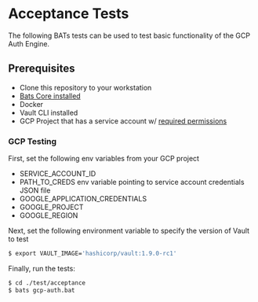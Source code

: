 # Acceptance Tests

The following BATs tests can be used to test basic functionality of the GCP Auth Engine.

## Prerequisites

* Clone this repository to your workstation
* [Bats Core installed](https://bats-core.readthedocs.io/en/stable/installation.html#homebrew)
* Docker
* Vault CLI installed
* GCP Project that has a service account w/ [required permissions](https://www.vaultproject.io/docs/auth/gcp#required-gcp-permissions)

### GCP Testing

First, set the following env variables from your GCP project 

* SERVICE_ACCOUNT_ID
* PATH_TO_CREDS env variable pointing to service account credentials JSON file
* GOOGLE_APPLICATION_CREDENTIALS
* GOOGLE_PROJECT
* GOOGLE_REGION

Next, set the following environment variable to specify the version of Vault to test


```bash
$ export VAULT_IMAGE='hashicorp/vault:1.9.0-rc1'
```

Finally, run the tests:

```bash
$ cd ./test/acceptance
$ bats gcp-auth.bat
```

